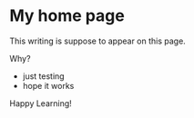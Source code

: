 # My home page

This writing is suppose to appear on this page.

Why?
- just testing
- hope it works

Happy Learning!
